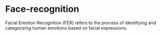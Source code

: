 # Face-recognition
Facial Emotion Recognition (FER) refers to the process of identifying and categorizing human emotions based on facial expressions.
